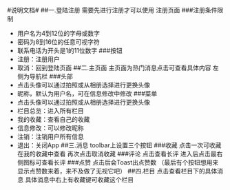 
#说明文档#
##一.登陆注册
  需要先进行注册才可以使用
注册页面
###注册条件限制
+ 用户名为4到12位的字母或数字
+ 密码为8到16位的任意可视字符
+ 联系电话为开头是1的11位数字
###按钮
+ 注册：注册用户
+ 取消：回到登陆页面
##二.主页面
主页面为热门消息点击可查看具体内容
左侧为导航栏
###头部
+ 点击头像可以通过拍照或从相册选择进行更换头像
+ 昵称，默认为用户名，可在信息修改中修改
###菜单
+ 点击头像可以通过拍照或从相册选择进行更换头像
+ 栏目总览：进入所有栏目
+ 我的收藏：查看自己的收藏
+ 信息修改：可以修改昵称
+ 注销：注销用户所有信息
+ 退出：关闭App
##三.消息
toolbar上设置三个按钮
###收藏
点击一次可收藏在我的收藏中查看
再次点击取消收藏
###评论
点击查看长评
进入后点击最右侧图标可查看长评
###点赞
点击后会Toast出点赞数
（最后有个按钮想用来显示点赞数来着，来不及做了无视它吧）
##四.栏目
点击查看栏目下的具体消息
具体消息中右上有收藏键可收藏这个栏目
